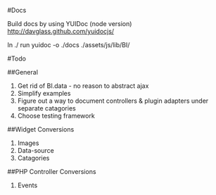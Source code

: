 #Docs

Build docs by using YUIDoc (node version)
	http://davglass.github.com/yuidocjs/

In ./ run 
	yuidoc -o ./docs ./assets/js/lib/BI/


#Todo

##General
1.  Get rid of BI.data - no reason to abstract ajax
2.  Simplify examples
3.  Figure out a way to document controllers & plugin adapters under separate catagories
4.  Choose testing framework

##Widget Conversions
1.  Images
2.  Data-source 
3.  Catagories


##PHP Controller Conversions
1. Events